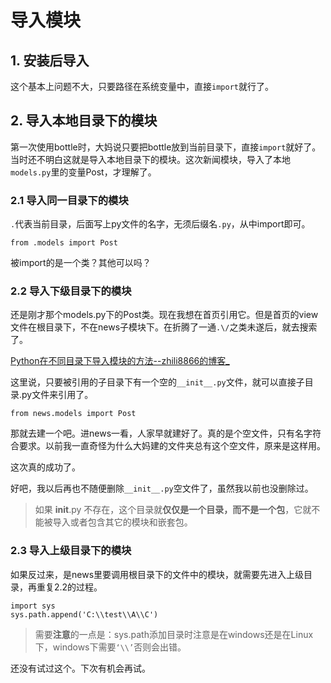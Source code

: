 # 导入模块

## 1. 安装后导入

这个基本上问题不大，只要路径在系统变量中，直接`import`就行了。

## 2. 导入本地目录下的模块

第一次使用bottle时，大妈说只要把bottle放到当前目录下，直接`import`就好了。当时还不明白这就是导入本地目录下的模块。这次新闻模块，导入了本地`models.py`里的变量Post，才理解了。

### 2.1 导入同一目录下的模块

`.`代表当前目录，后面写上py文件的名字，无须后缀名`.py`，从中import即可。

`from .models import Post`

被import的是一个类？其他可以吗？

### 2.2 导入下级目录下的模块

还是刚才那个models.py下的Post类。现在我想在首页引用它。但是首页的view文件在根目录下，不在news子模块下。在折腾了一通`.\/`之类未遂后，就去搜索了。

[Python在不同目录下导入模块的方法--zhili8866的博客_](https://blog.csdn.net/zhili8866/article/details/52980924)

这里说，只要被引用的子目录下有一个空的`__init__.py`文件，就可以直接子目录.py文件来引用了。

```
from news.models import Post
```

那就去建一个吧。进news一看，人家早就建好了。真的是个空文件，只有名字符合要求。以前我一直奇怪为什么大妈建的文件夹总有这个空文件，原来是这样用。

这次真的成功了。

好吧，我以后再也不随便删除`__init__.py`空文件了，虽然我以前也没删除过。

> 如果 __init__.py 不存在，这个目录就**仅仅是一个目录，而不是一个包**，它就不能被导入或者包含其它的模块和嵌套包。

### 2.3 导入上级目录下的模块

如果反过来，是news里要调用根目录下的文件中的模块，就需要先进入上级目录，再重复2.2的过程。

```
import sys
sys.path.append('C:\\test\\A\\C')
```

> 需要**注意**的一点是：sys.path添加目录时注意是在windows还是在Linux下，windows下需要`‘\\’`否则会出错。

还没有试过这个。下次有机会再试。